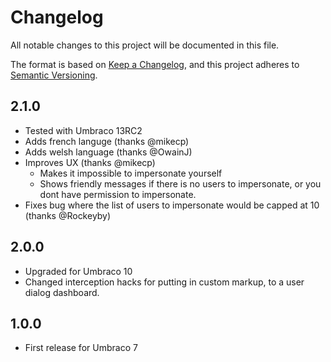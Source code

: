 # Changelog

All notable changes to this project will be documented in this file.

The format is based on [Keep a Changelog](https://keepachangelog.com/en/1.0.0/),
and this project adheres to [Semantic Versioning](https://semver.org/spec/v2.0.0.html).

## 2.1.0
- Tested with Umbraco 13RC2
- Adds french languge (thanks @mikecp)
- Adds welsh language (thanks @OwainJ)
- Improves UX (thanks @mikecp)
  - Makes it impossible to impersonate yourself
  - Shows friendly messages if there is no users to impersonate, or you dont have permission to impersonate.
- Fixes bug where the list of users to impersonate would be capped at 10 (thanks @Rockeyby)

## 2.0.0

- Upgraded for Umbraco 10
- Changed interception hacks for putting in custom markup, to a user dialog dashboard.

## 1.0.0

- First release for Umbraco 7
